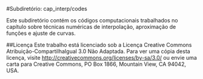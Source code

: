 #Subdiretório: cap_interp/codes

Este subdiretório contém os códigos computacionais trabalhados no capítulo sobre técnicas numéricas de interpolação, aproximação de funções e ajuste de curvas.

##Licença
Este trabalho está licenciado sob a Licença Creative Commons Atribuição-CompartilhaIgual 3.0 Não Adaptada. Para ver uma cópia desta licença, visite http://creativecommons.org/licenses/by-sa/3.0/ ou envie uma carta para Creative Commons, PO Box 1866, Mountain View, CA 94042, USA.
